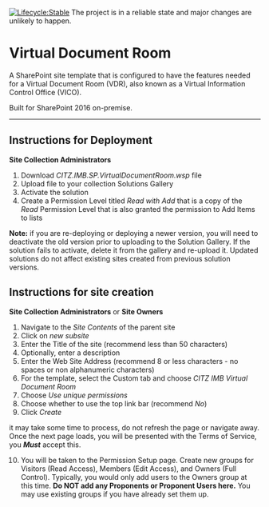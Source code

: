 [![Lifecycle:Stable](https://img.shields.io/badge/Lifecycle-Stable-97ca00)](https://github.com/bcgov/repomountie/blob/master/doc/lifecycle-badges.md)
The project is in a reliable state and major changes are unlikely to happen.

# Virtual Document Room

A SharePoint site template that is configured to have the features needed for a Virtual Document Room (VDR), also known as a Virtual Information Control Office (VICO).

Built for SharePoint 2016 on-premise.

---

## Instructions for Deployment

**Site Collection Administrators**

1. Download _CITZ.IMB.SP.VirtualDocumentRoom.wsp_ file
2. Upload file to your collection Solutions Gallery
3. Activate the solution
4. Create a Permission Level titled _Read with Add_ that is a copy of the _Read_ Permission Level that is also granted the permission to Add Items to lists

**Note:** if you are re-deploying or deploying a newer version, you will need to deactivate the old version prior to uploading to the Solution Gallery. If the solution fails to activate, delete it from the gallery and re-upload it. Updated solutions do not affect existing sites created from previous solution versions.

## Instructions for site creation

**Site Collection Administrators** or **Site Owners**

1. Navigate to the _Site Contents_ of the parent site
2. Click on _new subsite_
3. Enter the Title of the site (recommend less than 50 characters)
4. Optionally, enter a description
5. Enter the Web Site Address (recommend 8 or less characters - no spaces or non alphanumeric characters)
6. For the template, select the Custom tab and choose _CITZ IMB Virtual Document Room_
7. Choose _Use unique permissions_
8. Choose whether to use the top link bar (recommend _No_)
9. Click _Create_

it may take some time to process, do not refresh the page or navigate away. Once the next page loads, you will be presented with the Terms of Service, you **_Must_** accept this.

10. You will be taken to the Permission Setup page.  Create new groups for Visitors (Read Access), Members (Edit Access), and Owners (Full Control). Typically, you would only add users to the Owners group at this time. **Do NOT add any Proponents or Proponent Users here.** You may use existing groups if you have already set them up.
